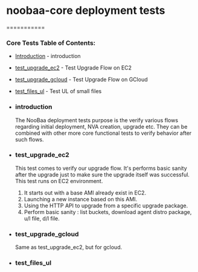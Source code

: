# noobaa-core deployment tests
===========
### Core Tests Table of Contents:
* [Introduction](#introduction) - introduction
* [test_upgrade_ec2](#test_upgrade_ec2) - Test Upgrade Flow on EC2
* [test_upgrade_gcloud](#test_upgrade_gcloud) - Test Upgrade Flow on GCloud
* [test_files_ul](#test_small_files_ul) - Test UL of small files


* ### introduction
  The NooBaa deployment tests purpose is the verify various flows regarding initial deployment, NVA creation,
  upgrade etc.
  They can be combined with other more core functional tests to verify behavior after such flows.

* ### test_upgrade_ec2
  This test comes to verify our upgrade flow. It's performs basic sanity after the upgrade just to make sure
  the upgrade itself was successful. This test runs on EC2 environment.
    1) It starts out with a base AMI already exist in EC2.
    2) Launching a new instance based on this AMI.
    3) Using the HTTP API to upgrade from a specific upgrade package.
    4) Perform basic sanity : list buckets, download agent distro package, u/l file, d/l file.

* ### test_upgrade_gcloud
  Same as test_upgrade_ec2, but for gcloud.

* ### test_files_ul
